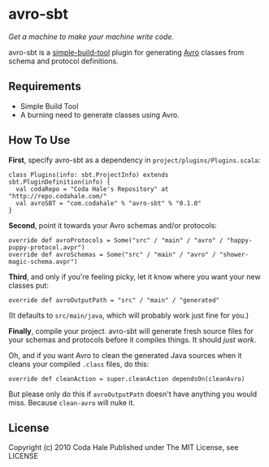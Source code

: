 avro-sbt
========

*Get a machine to make your machine write code.*

avro-sbt is a [simple-build-tool](http://code.google.com/p/simple-build-tool/)
plugin for generating [Avro](http://hadoop.apache.org/avro/) classes from schema
and protocol definitions.


Requirements
------------

* Simple Build Tool
* A burning need to generate classes using Avro.


How To Use
----------

**First**, specify avro-sbt as a dependency in `project/plugins/Plugins.scala`:

    class Plugins(info: sbt.ProjectInfo) extends sbt.PluginDefinition(info) {
      val codaRepo = "Coda Hale's Repository" at "http://repo.codahale.com/"
      val avroSBT = "com.codahale" % "avro-sbt" % "0.1.0"
    }

**Second**, point it towards your Avro schemas and/or protocols:
    
    override def avroProtocols = Some("src" / "main" / "avro" / "happy-puppy-protocol.avpr")
    override def avroSchemas = Some("src" / "main" / "avro" / "shower-magic-schema.avpr")
    
**Third**, and only if you're feeling picky, let it know where you want your
new classes put:
    
    override def avroOutputPath = "src" / "main" / "generated"

(It defaults to `src/main/java`, which will probably work just fine for you.)

**Finally**, compile your project. avro-sbt will generate fresh source files for
your schemas and protocols before it compiles things. It should *just work*.

Oh, and if you want Avro to clean the generated Java sources when it cleans your
compiled `.class` files, do this:
    
    override def cleanAction = super.cleanAction dependsOn(cleanAvro)

But please only do this if `avroOutputPath` doesn't have anything you would
miss. Because `clean-avro` will nuke it.


License
-------

Copyright (c) 2010 Coda Hale
Published under The MIT License, see LICENSE